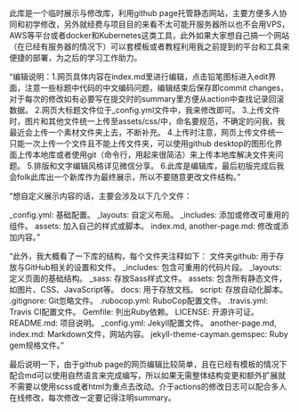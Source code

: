 此库是一个临时展示与修改库，利用github page托管静态网站，主要方便多人协同和初学修改，另外就经费与项目目的来看不太可能开服务器所以也不会用VPS，AWS等平台或者docker和Kubernetes这类工具，此外如果大家想自己搞一个网站（在已经有服务器的情况下）可以套模板或者教程利用我之前提到的平台和工具来便捷的部署，为之后的学习工作助力。

“编辑说明：1.网页具体内容在index.md里进行编辑，点击铅笔图标进入edit界面，注意一些标题中代码的中文编码问题，编辑结束后保存即commit changes，对于每次的修改如有必要写在提交时的summary里方便从action中查找记录回滚数据。
        2.网页大标题文件位于_config.yml文件中，我来修改即可。
        3.上传文件时，图片和其他文件统一上传至assets/css/中，命名要规范，不确定的问我，我最近会上传一个素材文件夹上去，不断补充。
        4.上传时注意，网页上传文件统一只能一次上传一个文件且不能上传文件夹，可以使用github desktop的图形化界面上传本地库或者使用git（命令行，用起来很简洁）来上传本地库解决文件夹问题。
        5.排版和文字编辑风格详见微信分享。
        6.此库是编辑库，最后初版完成后我会folk此库出一个新库作为最终展示，所以不要随意更改文件结构。”

“想自定义展示内容的话，主要会涉及以下几个文件：

_config.yml: 基础配置。
_layouts: 自定义布局。
_includes: 添加或修改可重用的组件。
assets: 加入自己的样式或脚本。
index.md, another-page.md: 修改或添加内容。”

“此外，我大概看了一下库的结构，每个文件夹注释如下：
文件夹github: 用于存放与GitHub相关的设置和文件。
_includes: 包含可重用的代码片段。
_layouts: 定义页面的基础结构。
_sass: 存放Sass样式文件。
assets: 包含所有静态文件，如图片、CSS、JavaScript等。
docs: 用于存放文档。
script: 存放自动化脚本。
.gitignore: Git忽略文件。
.rubocop.yml: RuboCop配置文件。
.travis.yml: Travis CI配置文件。
Gemfile: 列出Ruby依赖。
LICENSE: 开源许可证。
README.md: 项目说明。
_config.yml: Jekyll配置文件。
another-page.md, index.md: Markdown文件，网站内容。
jekyll-theme-cayman.gemspec: Ruby gem规格文件。”

最后说明一下，由于github page的网页编辑比较简单，且在已经有模板的情况下配合md可以使用自然语言来完成编写，所以如果无需整体结构变更和额外扩展就不需要以使用scss或者html为重点去改动。介于actions的修改日志可以配合多人在线修改，每次修改一定要记得注明summary。
